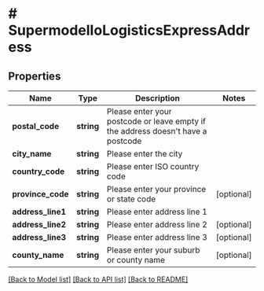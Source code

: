 # # SupermodelIoLogisticsExpressAddress

## Properties

Name | Type | Description | Notes
------------ | ------------- | ------------- | -------------
**postal_code** | **string** | Please enter your postcode or leave empty if the address doesn&#39;t have a postcode |
**city_name** | **string** | Please enter the city |
**country_code** | **string** | Please enter ISO country code |
**province_code** | **string** | Please enter your province or state code | [optional]
**address_line1** | **string** | Please enter address line 1 |
**address_line2** | **string** | Please enter address line 2 | [optional]
**address_line3** | **string** | Please enter address line 3 | [optional]
**county_name** | **string** | Please enter your suburb or county name | [optional]

[[Back to Model list]](../../README.md#models) [[Back to API list]](../../README.md#endpoints) [[Back to README]](../../README.md)
